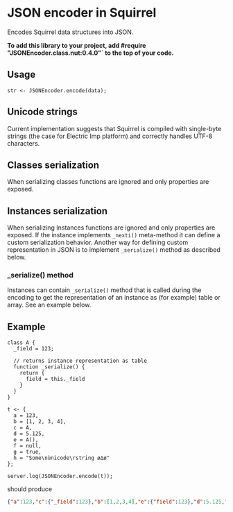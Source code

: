 # JSON encoder in Squirrel

Encodes Squirrel data structures into JSON.

__To add this library to your project, add #require "JSONEncoder.class.nut:0.4.0"` to the top of your code.__

## Usage

```squirrel
str <- JSONEncoder.encode(data);
```

## Unicode strings

Current implementation suggests that Squirrel is compiled with single-byte strings (the case for Electric Imp platform) and correctly handles UTF-8 characters.

## Classes serialization

When serializing classes functions are ignored and only properties are exposed.

## Instances serialization

When serializing Instances functions are ignored and only properties are exposed. If the instance implements `_nexti()` meta-method it can define a custom serialization behavior. Another way for defining custom representation in JSON is to implement `_serialize()` method as described below.

### \_serialize() method

Instances can contain `_serialize()` method that is called during the encoding to get the representation of an instance as (for example) table or array. See an example below.

## Example

```squirrel
class A {
  _field = 123;

  // returns instance representation as table
  function _serialize() {
    return {
      field = this._field
    }
  }
}

t <- {
  a = 123,
  b = [1, 2, 3, 4],
  c = A,
  d = 5.125,
  e = A(),
  f = null,
  g = true,
  h = "Some\nùnicode\rstring ø∆ø"
};

server.log(JSONEncoder.encode(t));
```

should produce

```json
{"a":123,"c":{"_field":123},"b":[1,2,3,4],"e":{"field":123},"d":5.125,"g":true,"f":null,"h":"Some\nùnicode\rstring ø∆ø"}
```
